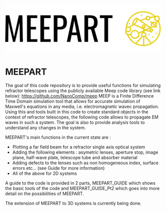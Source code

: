 ![](misc/logo_large.png)

# MEEPART

The goal of this code repository is to provide useful functions for simulating refractor telescopes using the publicly available Meep code library (see link below): https://github.com/NanoComp/meep
MEEP is a Finite Difference Time Domain simulation tool that allows for accurate simulation of Maxwell's equations in any media, i.e. electromagnetic wavec propagation. Using this and tools built in this code to create standard objects in the context of refractor telescopes, the following code allows to propagate EM waves in such a system. The goal is also to provide analysis tools to understand any changes in the system.

MEEPART's main functions in the current state are :
- Plotting a far field beam for a refractor single axis optical system
- Adding the following elements : asymetric lenses, aperture stop, image plane, half-wave plate, telescope tube and absorber material
- Adding defects to the lenses such as non homogeneous index, surface errors etc... (see Guide for more information)
- All of the above for 2D systems

A guide to the code is provided in 2 parts, MEEPART_GUIDE which shows the basic tools of the code and MEEPART_GUIDE_Pt2 which goes into more detail on the possibilities of MEEPART.

The extension of MEEPART to 3D systems is currently being done.
